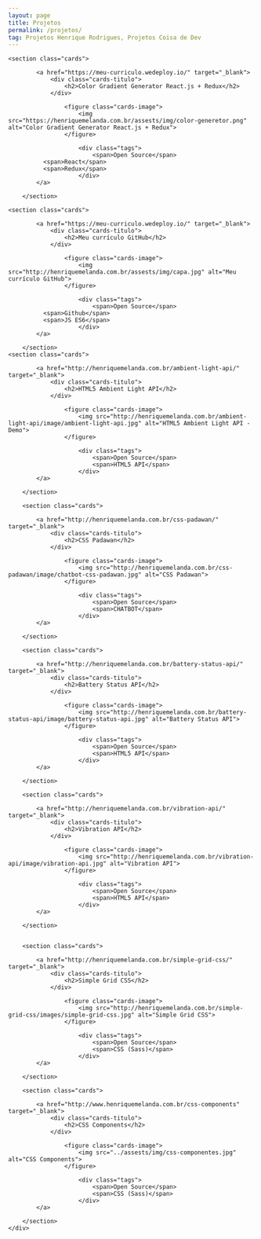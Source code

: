 ```yaml
---
layout: page
title: Projetos
permalink: /projetos/
tag: Projetos Henrique Rodrigues, Projetos Coisa de Dev
---
```


<!--<div class="page-banner {{ page.title }}">
	<h1>{{ page.title }}</h1>
</div>-->

<div class="page-content">
  <div class="page-center">
		
    <section class="cards">

			<a href="https://meu-curriculo.wedeploy.io/" target="_blank">
				<div class="cards-titulo">
					<h2>Color Gradient Generator React.js + Redux</h2>
				</div>

					<figure class="cards-image">
						<img src="https://henriquemelanda.com.br/assests/img/color-generetor.png" alt="Color Gradient Generator React.js + Redux">
					</figure>

						<div class="tags">
							<span>Open Source</span>
              <span>React</span>
              <span>Redux</span>
						</div>
			</a>

		</section>
    
    <section class="cards">

			<a href="https://meu-curriculo.wedeploy.io/" target="_blank">
				<div class="cards-titulo">
					<h2>Meu currículo GitHub</h2>
				</div>

					<figure class="cards-image">
						<img src="http://henriquemelanda.com.br/assests/img/capa.jpg" alt="Meu currículo GitHub">
					</figure>

						<div class="tags">
							<span>Open Source</span>
              <span>Github</span>
              <span>JS ES6</span>
						</div>
			</a>

		</section>
    <section class="cards">

			<a href="http://henriquemelanda.com.br/ambient-light-api/" target="_blank">
				<div class="cards-titulo">
					<h2>HTML5 Ambient Light API</h2>
				</div>

					<figure class="cards-image">
						<img src="http://henriquemelanda.com.br/ambient-light-api/image/ambient-light-api.jpg" alt="HTML5 Ambient Light API - Demo">
					</figure>

						<div class="tags">
							<span>Open Source</span>
							<span>HTML5 API</span>
						</div>
			</a>

		</section>
		
		<section class="cards">

			<a href="http://henriquemelanda.com.br/css-padawan/" target="_blank">
				<div class="cards-titulo">
					<h2>CSS Padawan</h2>
				</div>

					<figure class="cards-image">
						<img src="http://henriquemelanda.com.br/css-padawan/image/chatbot-css-padawan.jpg" alt="CSS Padawan">
					</figure>

						<div class="tags">
							<span>Open Source</span>
							<span>CHATBOT</span>
						</div>
			</a>

		</section>

		<section class="cards">

			<a href="http://henriquemelanda.com.br/battery-status-api/" target="_blank">
				<div class="cards-titulo">
					<h2>Battery Status API</h2>
				</div>

					<figure class="cards-image">
						<img src="http://henriquemelanda.com.br/battery-status-api/image/battery-status-api.jpg" alt="Battery Status API">
					</figure>

						<div class="tags">
							<span>Open Source</span>
							<span>HTML5 API</span>
						</div>
			</a>

		</section>

		<section class="cards">

			<a href="http://henriquemelanda.com.br/vibration-api/" target="_blank">
				<div class="cards-titulo">
					<h2>Vibration API</h2>
				</div>

					<figure class="cards-image">
						<img src="http://henriquemelanda.com.br/vibration-api/image/vibration-api.jpg" alt="Vibration API">
					</figure>

						<div class="tags">
							<span>Open Source</span>
							<span>HTML5 API</span>
						</div>
			</a>

		</section>

		
		<section class="cards">

			<a href="http://henriquemelanda.com.br/simple-grid-css/" target="_blank">
				<div class="cards-titulo">
					<h2>Simple Grid CSS</h2>
				</div>

					<figure class="cards-image">
						<img src="http://henriquemelanda.com.br/simple-grid-css/images/simple-grid-css.jpg" alt="Simple Grid CSS">
					</figure>

						<div class="tags">
							<span>Open Source</span>
							<span>CSS (Sass)</span>
						</div>
			</a>

		</section>	

		<section class="cards">

			<a href="http://www.henriquemelanda.com.br/css-components" target="_blank">
				<div class="cards-titulo">
					<h2>CSS Components</h2>
				</div>

					<figure class="cards-image">
						<img src="../assests/img/css-componentes.jpg" alt="CSS Components">
					</figure>

						<div class="tags">
							<span>Open Source</span>
							<span>CSS (Sass)</span>
						</div>
			</a>

		</section>		
	</div>
</div>
